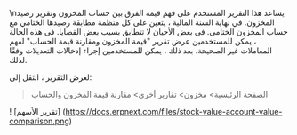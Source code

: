 \nيساعد هذا التقرير المستخدم على فهم قيمة الفرق بين حساب المخزون وتقرير رصيد المخزون. في نهاية السنة المالية ، يتعين على كل منظمة مطابقة رصيدها الختامي مع حساب المخزون الختامي. في بعض الأحيان لا تتطابق بسبب بعض القضايا. في هذه الحالة ، يمكن للمستخدمين عرض تقرير "قيمة المخزون ومقارنة قيمة الحساب" لفهم المعاملات غير الصحيحة. بعد ذلك ، يمكن للمستخدمين إجراء إدخالات التعديلات وفقًا لذلك.

لعرض التقرير ، انتقل إلى:

> الصفحة الرئيسية> مخزون> تقارير أخرى> مقارنة قيمة المخزون والحساب

! [تقرير الأسهم] (https://docs.erpnext.com/files/stock-value-account-value-comparison.png)